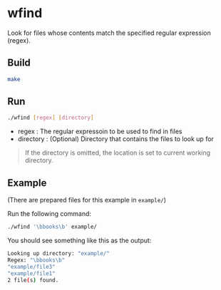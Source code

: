 wfind
=====
Look for files whose contents match the specified regular expression (regex).

## Build
```bash
make
```

## Run
```bash
./wfind [regex] [directory]
```

- regex     : The regular expressoin to be used to find in files
- directory : (Optional) Directory that contains the files to look up for
> If the directory is omitted, the location is set to current working directory.

## Example
(There are prepared files for this example in `example/`)

Run the following command:
```bash
./wfind '\bbooks\b' example/
```

You should see something like this as the output:
```bash
Looking up directory: "example/"
Regex: "\bbooks\b"
"example/file3"
"example/file1"
2 file(s) found. 
```
